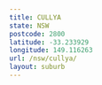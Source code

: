 ```yaml
---
title: CULLYA
state: NSW
postcode: 2800
latitude: -33.233929
longitude: 149.116263
url: /nsw/cullya/
layout: suburb
---
```

